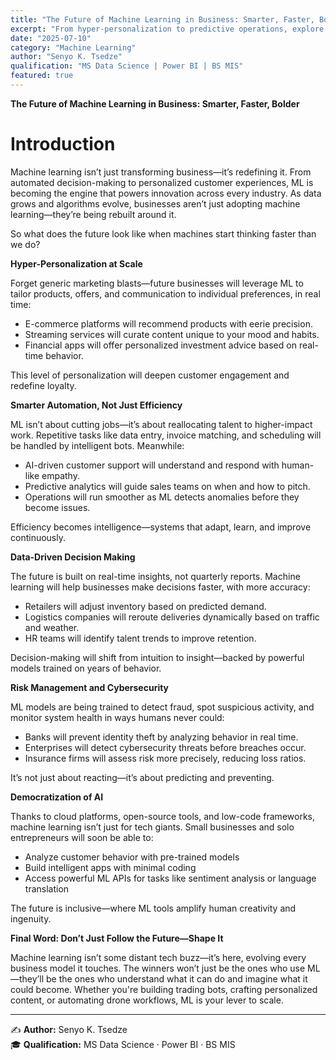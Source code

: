 ```yaml
---
title: "The Future of Machine Learning in Business: Smarter, Faster, Bolder"
excerpt: "From hyper-personalization to predictive operations, explore how machine learning is revolutionizing industries and shaping the future of intelligent business."
date: "2025-07-10"
category: "Machine Learning"
author: "Senyo K. Tsedze"
qualification: "MS Data Science | Power BI | BS MIS"
featured: true
---
```


**The Future of Machine Learning in Business: Smarter, Faster, Bolder**
# Introduction

Machine learning isn’t just transforming business—it’s redefining it. From automated decision-making to personalized customer experiences, ML is becoming the engine that powers innovation across every industry. As data grows and algorithms evolve, businesses aren’t just adopting machine learning—they’re being rebuilt around it.

So what does the future look like when machines start thinking faster than we do?

**Hyper-Personalization at Scale**

Forget generic marketing blasts—future businesses will leverage ML to tailor products, offers, and communication to individual preferences, in real time:
- E-commerce platforms will recommend products with eerie precision.
- Streaming services will curate content unique to your mood and habits.
- Financial apps will offer personalized investment advice based on real-time behavior.

This level of personalization will deepen customer engagement and redefine loyalty.

**Smarter Automation, Not Just Efficiency**

ML isn’t about cutting jobs—it’s about reallocating talent to higher-impact work. Repetitive tasks like data entry, invoice matching, and scheduling will be handled by intelligent bots. Meanwhile:
- AI-driven customer support will understand and respond with human-like empathy.
- Predictive analytics will guide sales teams on when and how to pitch.
- Operations will run smoother as ML detects anomalies before they become issues.

Efficiency becomes intelligence—systems that adapt, learn, and improve continuously.

**Data-Driven Decision Making**

The future is built on real-time insights, not quarterly reports. Machine learning will help businesses make decisions faster, with more accuracy:
- Retailers will adjust inventory based on predicted demand.
- Logistics companies will reroute deliveries dynamically based on traffic and weather.
- HR teams will identify talent trends to improve retention.

Decision-making will shift from intuition to insight—backed by powerful models trained on years of behavior.

**Risk Management and Cybersecurity**

ML models are being trained to detect fraud, spot suspicious activity, and monitor system health in ways humans never could:
- Banks will prevent identity theft by analyzing behavior in real time.
- Enterprises will detect cybersecurity threats before breaches occur.
- Insurance firms will assess risk more precisely, reducing loss ratios.

It’s not just about reacting—it’s about predicting and preventing.

**Democratization of AI**

Thanks to cloud platforms, open-source tools, and low-code frameworks, machine learning isn’t just for tech giants. Small businesses and solo entrepreneurs will soon be able to:
- Analyze customer behavior with pre-trained models
- Build intelligent apps with minimal coding
- Access powerful ML APIs for tasks like sentiment analysis or language translation

The future is inclusive—where ML tools amplify human creativity and ingenuity.

**Final Word: Don’t Just Follow the Future—Shape It**

Machine learning isn’t some distant tech buzz—it’s here, evolving every business model it touches. The winners won’t just be the ones who use ML—they’ll be the ones who understand what it can do and imagine what it could become. Whether you're building trading bots, crafting personalized content, or automating drone workflows, ML is your lever to scale.

---
✍️ **Author:** Senyo K. Tsedze  
🎓 **Qualification:** MS Data Science · Power BI · BS MIS
